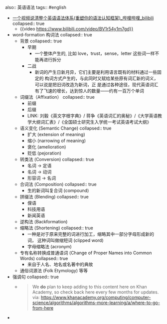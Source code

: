 also:: 英语语法
tags:: #english

- [一个视频说清整个英语语法体系(重塑你的语法认知框架)_哔哩哔哩_bilibili](https://www.bilibili.com/video/BV1r54y1m7gd)
  collapsed:: true
  - {{video https://www.bilibili.com/video/BV1r54y1m7gd}}
- word-formation 构词法
  collapsed:: true
  - 背景
    collapsed:: true
    - 早期
      - 一个整体产生的, 比如 love，trust，sense，letter 这些词一样不能再进行拆分
    - 二战
      - 新词的产生日新月异，它们主要是利用语言既有的材料通过一些固定的 构词方式产生的，与此同时又赋给某些原有词汇新的词义，可以说是把旧词改造为新词，正 是通过各种途径，现代英语词汇有了飞速的增长，达到惊人的数量——约有一百万个单词
  - 词缀法（Affixation）
    collapsed:: true
    - 前缀
    - 后缀
    - LINK: 刘毅《英文字根字典》/ 蒋争《英语词汇的奥秘》/《大学英语教学大纲词汇表》/《全国硕士研究生入学统一考试英语考试大纲》
  - 语义变化 (Semantic Change)
    collapsed:: true
    - 扩大 (extension of meaning)
    - 缩小 (narrowing of meaning)
    - 褒化 (amelioration)
    - 贬低 (pejoration)
  - 转类法 (Conversion)
    collapsed:: true
    - 名词 -> 定语
    - 名词 -> 动词
    - 形容词 -> 名词
  - 合词法 (Composition)
    collapsed:: true
    - 生的新词叫复合词 (compound)
  - 拼缀法 (Blending)
    collapsed:: true
    - 俚语
    - 科技用语
    - 新闻英语
  - 逆构法 (Backformation)
  - 缩略法 (Shortening)
    collapsed:: true
    - 一种是对于原来完整的词进行加工，缩略其中一部分字母形成新的词， 这种词叫做缩短词 (clipped word)
    - 字母缩略法 (acronym)
  - 专有名称转换成普通语词 (Change of Proper Names into Common Words)
    collapsed:: true
    - 来自于人名、地名或名著中的典故
  - 通俗词源法 (Folk Etymology) 等等
- 强调句
  collapsed:: true
  - >We **do** plan to keep adding to this content here on Khan Academy, so check back here every few months for updates.
    via: https://www.khanacademy.org/computing/computer-science/algorithms/algorithms-more-learning/a/where-to-go-from-here
-